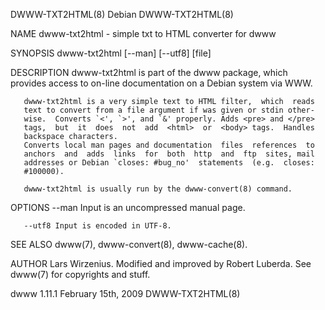 DWWW-TXT2HTML(8)                 Debian                 DWWW-TXT2HTML(8)

NAME
       dwww-txt2html - simple txt to HTML converter for dwww

SYNOPSIS
       dwww-txt2html [--man] [--utf8] [file]

DESCRIPTION
       dwww-txt2html  is part of the dwww package, which provides access
       to on-line documentation on a Debian system via WWW.

       dwww-txt2html is a very simple text to HTML filter,  which  reads
       text to convert from a file argument if was given or stdin other‐
       wise.  Converts `<', `>', and `&' properly. Adds <pre> and </pre>
       tags,  but  it  does  not  add  <html>  or  <body> tags.  Handles
       backspace characters.
       Converts local man pages and documentation  files  references  to
       anchors  and  adds  links  for  both  http  and  ftp  sites, mail
       addresses or Debian `closes: #bug_no'  statements  (e.g.  closes:
       #100000).

       dwww-txt2html is usually run by the dwww-convert(8) command.

OPTIONS
       --man  Input is an uncompressed manual page.

       --utf8 Input is encoded in UTF-8.

SEE ALSO
       dwww(7), dwww-convert(8), dwww-cache(8).

AUTHOR
       Lars Wirzenius. Modified and improved by Robert Luberda.
       See dwww(7) for copyrights and stuff.

dwww 1.11.1                February 15th, 2009          DWWW-TXT2HTML(8)
